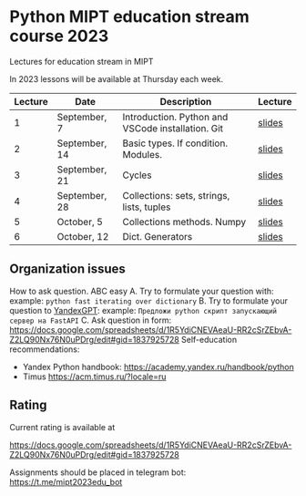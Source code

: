 # Python MIPT education stream course 2023

Lectures for education stream in MIPT

In 2023 lessons will be available at Thursday each week.


| Lecture | Date | Description | Lecture |
|---------|------|-------------|---------|  
| 1 | September, 7 | Introduction. Python and VSCode installation. Git| [slides](lectures/intro.pdf) | 
| 2 | September, 14 | Basic types. If condition. Modules. | [slides](lectures/lecture1/Isachenko2021DeepGenerativeModels1.pdf) | 
| 3 | September, 21 | Cycles| [slides](lectures/lecture2/Isachenko2021DeepGenerativeModels2.pdf) |
| 4 | September, 28 | Collections: sets, strings, lists, tuples| [slides](lectures/lecture2/Isachenko2021DeepGenerativeModels2.pdf) |
| 5 | October, 5 | Collections methods. Numpy| [slides](lectures/lecture2/Isachenko2021DeepGenerativeModels2.pdf) |
| 6 | October, 12 | Dict. Generators | [slides](lectures/lecture2/Isachenko2021DeepGenerativeModels2.pdf) |

## Organization issues

How to ask question. ABC easy
A. Try to formulate your question with:
example: `python fast iterating over dictionary`
B. Try to formulate your question to [YandexGPT](https://yandex.ru/project/alice/yagpt#download_group):
example: `Предложи python скрипт запускающий сервер на FastAPI`
C. Ask question in form:
https://docs.google.com/spreadsheets/d/1R5YdiCNEVAeaU-RR2cSrZEbvA-Z2LQ90Nx76N0uPDrg/edit#gid=1837925728
Self-education recommendations:
- Yandex Python handbook:
https://academy.yandex.ru/handbook/python
- Timus
https://acm.timus.ru/?locale=ru


## Rating

Current rating is available at 

https://docs.google.com/spreadsheets/d/1R5YdiCNEVAeaU-RR2cSrZEbvA-Z2LQ90Nx76N0uPDrg/edit#gid=1837925728


Assignments should be placed in telegram bot: https://t.me/mipt2023edu_bot

